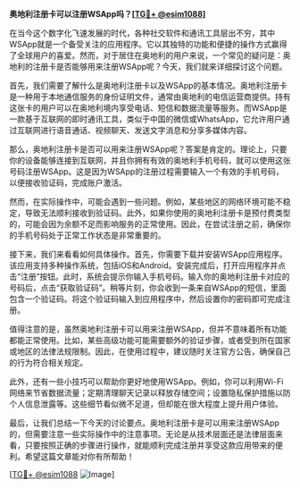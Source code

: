 **奥地利注册卡可以注册WSApp吗？[[TG💪+ @esim1088](https://t.me/s/esim1088)]**

在当今这个数字化飞速发展的时代，各种社交软件和通讯工具层出不穷，其中WSApp就是一个备受关注的应用程序。它以其独特的功能和便捷的操作方式赢得了全球用户的喜爱。然而，对于居住在奥地利的用户来说，一个常见的疑问是：奥地利的注册卡是否能够用来注册WSApp呢？今天，我们就来详细探讨这个问题。

首先，我们需要了解什么是奥地利注册卡以及WSApp的基本情况。奥地利注册卡是一种用于本地通信服务的身份证明文件，通常由奥地利的电信运营商提供。持有这张卡的用户可以在奥地利境内享受电话、短信和数据流量等服务。而WSApp是一款基于互联网的即时通讯工具，类似于中国的微信或WhatsApp，它允许用户通过互联网进行语音通话、视频聊天、发送文字消息和分享多媒体内容。

那么，奥地利注册卡是否可以用来注册WSApp呢？答案是肯定的。理论上，只要你的设备能够连接到互联网，并且你拥有有效的奥地利手机号码，就可以使用这张号码注册WSApp。这是因为WSApp的注册过程需要输入一个有效的手机号码，以便接收验证码，完成账户激活。

然而，在实际操作中，可能会遇到一些问题。例如，某些地区的网络环境可能不稳定，导致无法顺利接收到验证码。此外，如果你使用的奥地利注册卡是预付费类型的，可能会因为余额不足而影响服务的正常使用。因此，在尝试注册之前，确保你的手机号码处于正常工作状态是非常重要的。

接下来，我们来看看如何具体操作。首先，你需要下载并安装WSApp应用程序。该应用支持多种操作系统，包括iOS和Android。安装完成后，打开应用程序并点击“注册”按钮。此时，系统会提示你输入手机号码。输入你的奥地利注册卡对应的号码后，点击“获取验证码”。稍等片刻，你会收到一条来自WSApp的短信，里面包含一个验证码。将这个验证码输入到应用程序中，然后设置你的密码即可完成注册。

值得注意的是，虽然奥地利注册卡可以用来注册WSApp，但并不意味着所有功能都能正常使用。比如，某些高级功能可能需要额外的验证步骤，或者受到所在国家或地区的法律法规限制。因此，在使用过程中，建议随时关注官方公告，确保自己的行为符合相关规定。

此外，还有一些小技巧可以帮助你更好地使用WSApp。例如，你可以利用Wi-Fi网络来节省数据流量；定期清理聊天记录以释放存储空间；设置隐私保护措施以防个人信息泄露等。这些细节看似微不足道，但却能在很大程度上提升用户体验。

最后，让我们总结一下今天的讨论要点。奥地利注册卡是可以用来注册WSApp的，但需要注意一些实际操作中的注意事项。无论是从技术层面还是法律层面来看，只要按照正确的步骤进行操作，就能顺利完成注册并享受这款应用带来的便利。希望这篇文章能对你有所帮助！

[[TG💪+ @esim1088](https://t.me/s/esim1088) ![Image](https://i.postimg.cc/4NQfJmqS/Snipaste-2025-05-13-00-14-12.png)]